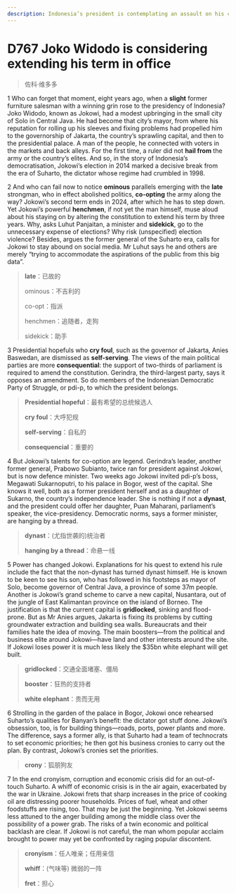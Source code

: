 ```yaml
---
description: Indonesia’s president is contemplating an assault on his country’s democracy
---
```


# D767 Joko Widodo is considering extending his term in office
> 佐科·维多多
 > 

1 Who can forget that moment, eight years ago, when a **slight** former furniture salesman with a winning grin rose to the presidency of Indonesia? Joko Widodo, known as Jokowi, had a modest upbringing in the small city of Solo in Central Java. He had become that city’s mayor, from where his reputation for rolling up his sleeves and fixing problems had propelled him to the governorship of Jakarta, the country’s sprawling capital, and then to the presidential palace. A man of the people, he connected with voters in the markets and back alleys. For the first time, a ruler did not **hail from** the army or the country’s elites. And so, in the story of Indonesia’s democratisation, Jokowi’s election in 2014 marked a decisive break from the era of Suharto, the dictator whose regime had crumbled in 1998.

2 And who can fail now to notice **ominous** parallels emerging with the **late** strongman, who in effect abolished politics, **co-opting** the army along the way? Jokowi’s second term ends in 2024, after which he has to step down. Yet Jokowi’s powerful **henchmen**, if not yet the man himself, muse aloud about his staying on by altering the constitution to extend his term by three years. Why, asks Luhut Panjaitan, a minister and **sidekick**, go to the unnecessary expense of elections? Why risk (unspecified) election violence? Besides, argues the former general of the Suharto era, calls for Jokowi to stay abound on social media. Mr Luhut says he and others are merely “trying to accommodate the aspirations of the public from this big data”.

> **late**：已故的
>
> ominous：不吉利的
>
> co-opt：指派
>
> henchmen：追随者，走狗
>
> sidekick：助手
>

3 Presidential hopefuls who **cry foul**, such as the governor of Jakarta, Anies Baswedan, are dismissed as **self-serving**. The views of the main political parties are more **consequential**: the support of two-thirds of parliament is required to amend the constitution. Gerindra, the third-largest party, says it opposes an amendment. So do members of the Indonesian Democratic Party of Struggle, or pdi-p, to which the president belongs.

> **Presidential hopeful**：最有希望的总统候选人
>
> **cry foul**：大呼犯规
>
> **self-serving**：自私的
>
> **consequencial**：重要的
>

4 But Jokowi’s talents for co-option are legend. Gerindra’s leader, another former general, Prabowo Subianto, twice ran for president against Jokowi, but is now defence minister. Two weeks ago Jokowi invited pdi-p’s boss, Megawati Sukarnoputri, to his palace in Bogor, west of the capital. She knows it well, both as a former president herself and as a daughter of Sukarno, the country’s independence leader. She is nothing if not a **dynast**, and the president could offer her daughter, Puan Maharani, parliament’s speaker, the vice-presidency. Democratic norms, says a former minister, are hanging by a thread.

> **dynast**：(尤指世袭的)统治者
>
> **hanging by a thread**：命悬一线
>

5 Power has changed Jokowi. Explanations for his quest to extend his rule include the fact that the non-dynast has turned dynast himself. He is known to be keen to see his son, who has followed in his footsteps as mayor of Solo, become governor of Central Java, a province of some 37m people.
Another is Jokowi’s grand scheme to carve a new capital, Nusantara, out of the jungle of East Kalimantan province on the island of Borneo. The justification is that the current capital is **gridlocked**, sinking and flood-prone. But as Mr Anies argues, Jakarta is fixing its problems by cutting groundwater extraction and building sea walls. Bureaucrats and their families hate the idea of moving. The main boosters—from the political and business elite around Jokowi—have land and other interests around the site. If Jokowi loses power it is much less likely the $35bn white elephant will get built.

> **gridlocked**：交通全面堵塞、僵局
>
> **booster**：狂热的支持者
>
> **white elephant**：贵而无用
>

6 Strolling in the garden of the palace in Bogor, Jokowi once rehearsed Suharto’s qualities for Banyan’s benefit: the dictator got stuff done. Jokowi’s obsession, too, is for building things—roads, ports, power plants and more. The difference, says a former ally, is that Suharto had a team of technocrats to set economic priorities; he then got his business cronies to carry out the plan. By contrast, Jokowi’s cronies set the priorities.

> **crony**：狐朋狗友
>

7 In the end cronyism, corruption and economic crisis did for an out-of-touch Suharto. A whiff of economic crisis is in the air again, exacerbated by the war in Ukraine. Jokowi frets that sharp increases in the price of cooking oil are distressing poorer households. Prices of fuel, wheat and other foodstuffs are rising, too. That may be just the beginning. Yet Jokowi seems less attuned to the anger building among the middle class over the possibility of a power grab. The risks of a twin economic and political backlash are clear. If Jokowi is not careful, the man whom popular acclaim brought to power may yet be confronted by raging popular discontent.

> **cronyism**：任人唯亲；任用亲信
>
> **whiff**：(气味等) 微弱的一阵
>
> **fret**：担心
>

